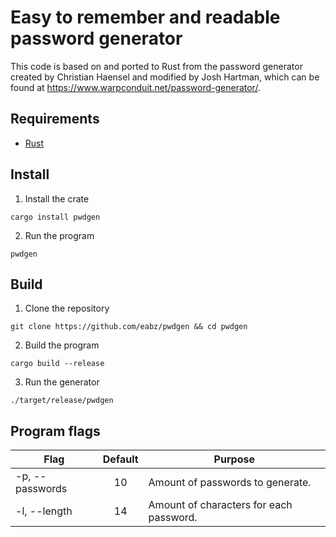 # Easy to remember and readable password generator

This code is based on and ported to Rust from the password generator created by Christian Haensel and modified by Josh Hartman, which can be found at https://www.warpconduit.net/password-generator/.

## Requirements

- [Rust](https://www.rust-lang.org/tools/install)

## Install

1. Install the crate

```
cargo install pwdgen
```

2. Run the program

```
pwdgen
```

## Build

1. Clone the repository

```
git clone https://github.com/eabz/pwdgen && cd pwdgen
```

2. Build the program

```
cargo build --release
```

3. Run the generator

```
./target/release/pwdgen
```

## Program flags

| Flag            | Default | Purpose                                 |
| --------------- | :-----: | --------------------------------------- |
| -p, --passwords |   10    | Amount of passwords to generate.        |
| -l, --length    |   14    | Amount of characters for each password. |
